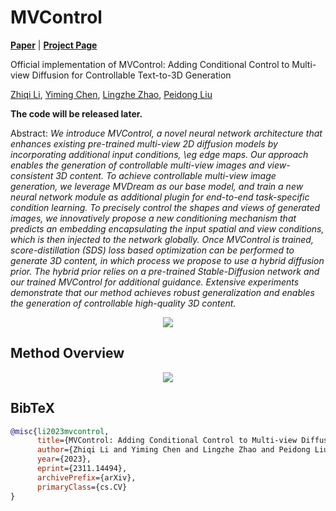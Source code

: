 # MVControl

[**Paper**](https://arxiv.org/abs/2311.14494) | [**Project Page**](https://lizhiqi49.github.io/MVControl/)

Official implementation of MVControl: Adding Conditional Control to Multi-view Diffusion for Controllable Text-to-3D Generation

[Zhiqi Li](https://github.com/lizhiqi49), [Yiming Chen](https://github.com/codejoker-c), [Lingzhe Zhao](https://github.com/LingzheZhao), [Peidong Liu](https://ethliup.github.io/)

**The code will be released later.**

Abstract: *We introduce MVControl, a novel neural network architecture that enhances existing pre-trained multi-view 2D diffusion models by incorporating additional input conditions, \eg edge maps. Our approach enables the generation of controllable multi-view images and view-consistent 3D content. To achieve controllable multi-view image generation, we leverage MVDream as our base model, and train a new neural network module as additional plugin for end-to-end task-specific condition learning. To precisely control the shapes and views of generated images, we innovatively propose a new conditioning mechanism that predicts an embedding encapsulating the input spatial and view conditions, which is then injected to the network globally. Once MVControl is trained, score-distillation (SDS) loss based optimization can be performed to generate 3D content, in which process we propose to use a hybrid diffusion prior. The hybrid prior relies on a pre-trained Stable-Diffusion network and our trained MVControl for additional guidance. Extensive experiments demonstrate that our method achieves robust generalization and enables the generation of controllable high-quality 3D content.*

<p align="center">
    <img src="assets/teaser.png">
</p>


## Method Overview
<p align="center">
    <img src="assets/diagram.png">
</p>



## BibTeX

```bibtex
@misc{li2023mvcontrol,
      title={MVControl: Adding Conditional Control to Multi-view Diffusion for Controllable Text-to-3D Generation}, 
      author={Zhiqi Li and Yiming Chen and Lingzhe Zhao and Peidong Liu},
      year={2023},
      eprint={2311.14494},
      archivePrefix={arXiv},
      primaryClass={cs.CV}
}
```
